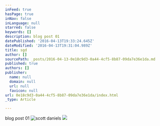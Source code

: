 ```yaml
---
inFeed: true
hasPage: true
inNav: false
inLanguage: null
starred: false
keywords: []
description: blog post 01
datePublished: '2016-04-13T19:33:24.645Z'
dateModified: '2016-04-13T19:31:04.989Z'
title: sgd
author: []
sourcePath: _posts/2016-04-13-0e18c9d3-0a44-4cf5-8b87-09da7e36e1da.md
published: true
authors: []
publisher:
  name: null
  domain: null
  url: null
  favicon: null
url: 0e18c9d3-0a44-4cf5-8b87-09da7e36e1da/index.html
_type: Article

---
```

blog post 01
![scott daniels](https://s3-us-west-2.amazonaws.com/the-grid-img/p/11ec5bde24d187725b51eee4f7a9a8d1a88d6a36.jpg)
![](https://the-grid-user-content.s3-us-west-2.amazonaws.com/f994d9b7-6286-48cd-8d2b-8072addacd92.jpg)